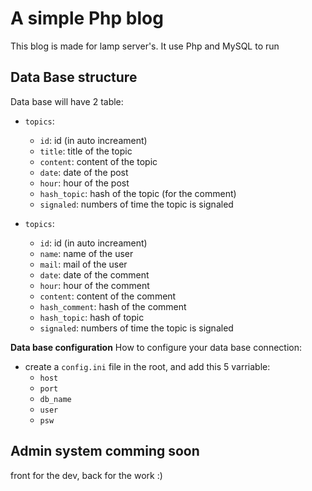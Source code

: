 # A simple Php blog

This blog is made for lamp server's. It use Php and MySQL to run


## Data Base structure

Data base will have 2 table:
- `topics`:
    - `id`: id (in auto increament)
    - `title`: title of the topic 
    - `content`: content of the topic
    - `date`: date of the post
    - `hour`: hour of the post
    - `hash_topic`: hash of the topic (for the comment)
    - `signaled`: numbers of time the topic is signaled

- `topics`:
    - `id`: id (in auto increament)
    - `name`: name of the user
    - `mail`: mail of the user
    - `date`: date of the comment
    - `hour`: hour of the comment
    - `content`: content of the comment
    - `hash_comment`: hash of the comment
    - `hash_topic`: hash of topic
    - `signaled`: numbers of time the topic is signaled


**Data base configuration**
How to configure your data base connection: 
- create a `config.ini` file in the root, and add this 5 varriable:
    - `host`
    - `port`
    - `db_name`
    - `user`
    - `psw`

## Admin system comming soon

front for the dev, back for the work :)